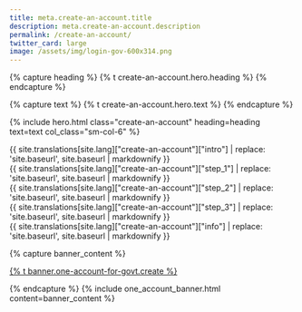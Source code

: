 ```yaml
---
title: meta.create-an-account.title
description: meta.create-an-account.description
permalink: /create-an-account/
twitter_card: large
image: /assets/img/login-gov-600x314.png
---
```


{% capture heading %}
{% t create-an-account.hero.heading %}
{% endcapture %}

{% capture text %}
{% t create-an-account.hero.text %}
{% endcapture %}

{% include hero.html class="create-an-account" heading=heading text=text col_class="sm-col-6" %}

<div class="create-an-account bg-white grid-container padding-top-9 tablet:padding-x-0 padding-x-2">
  <div class="grid-row">
  <div class="tablet:grid-col-7">
    <div class="text border-bottom border-blue">{{ site.translations[site.lang]["create-an-account"]["intro"] | replace: 'site.baseurl', site.baseurl | markdownify }}
    </div>
    <div class="step-1 step">
      {{ site.translations[site.lang]["create-an-account"]["step_1"] | replace: 'site.baseurl', site.baseurl | markdownify }}
    </div>
    <div class="step-2 step">
      {{ site.translations[site.lang]["create-an-account"]["step_2"] | replace: 'site.baseurl', site.baseurl | markdownify }}
    </div>
    <div class="step-3 step">
      {{ site.translations[site.lang]["create-an-account"]["step_3"] | replace: 'site.baseurl', site.baseurl | markdownify }}
    </div>
  </div>
  <div class="tablet:grid-col-3 tablet:grid-offset-2 sidebar">
    <div class="box bg-blue-light">
      {{ site.translations[site.lang]["create-an-account"]["info"] | replace: 'site.baseurl', site.baseurl | markdownify }}
    </div>
  </div>
</div>

{% capture banner_content %}

  <p><a class="learn-account-creation usa-button usa-button--big" href="https://secure.login.gov/sign_up/enter_email">{% t banner.one-account-for-govt.create %}</a></p>
{% endcapture %}
{% include one_account_banner.html content=banner_content %}

